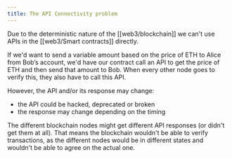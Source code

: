 ```yaml
---
title: The API Connectivity problem
---
```


Due to the deterministic nature of the [[web3/blockchain]] we can't use APIs in the [[web3/Smart contracts]] directly.

If we'd want to send a variable amount based on the price of ETH to Alice from Bob’s account, we'd have our contract call an API to get the price of ETH and then send that amount to Bob. When every other node goes to verify this, they also have to call this API.

However, the API and/or its response may change:

- the API could be hacked, deprecated or broken
- the response may change depending on the timing

The different blockchain nodes might get different API responses (or didn't get them at all). That means the blockchain wouldn't be able to verify transactions, as the different nodes would be in different states and wouldn't be able to agree on the actual one.
